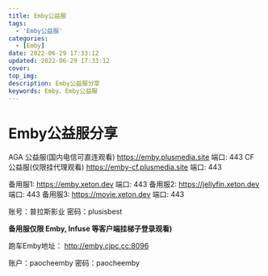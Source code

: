 ```yaml
---
title: Emby公益服
tags:
  - 'Emby公益服'
categories:
  - [Emby]
date: 2022-06-29 17:33:12
updated: 2022-06-29 17:33:12
cover:
top_img:
description: Emby公益服分享
keywords: Emby、Emby公益服
---
```



# Emby公益服分享

AGA 公益服(国内电信可直连观看)
https://emby.plusmedia.site 端口: 443
CF 公益服(仅限挂代理观看)
https://emby-cf.plusmedia.site 端口: 443

备用服1: https://emby.xeton.dev 端口: 443
备用服2: https://jellyfin.xeton.dev 端口: 443
备用服3: https://movie.xeton.dev 端口: 443

账号：普拉斯影业
密码：plusisbest

**备用服仅限 Emby, Infuse 等客户端挂梯子登录观看)**



跑车Emby地址：
http://emby.cjpc.cc:8096

账户：paocheemby
密码：paocheemby
